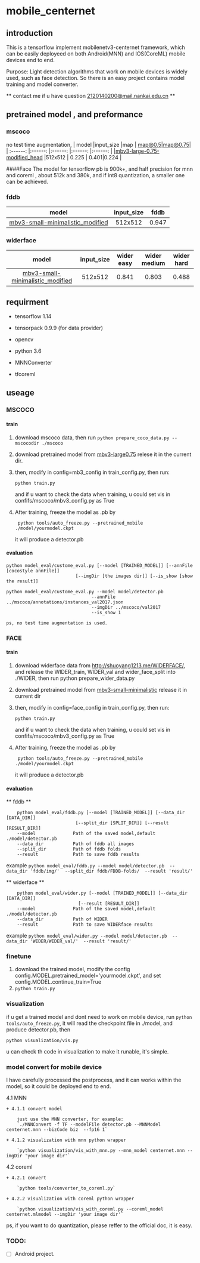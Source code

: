 # mobile_centernet

## introduction

This is a tensorflow implement mobilenetv3-centernet framework,
which can be easily deployeed on both Android(MNN) and IOS(CoreML) mobile devices end to end.

Purpose: Light detection algorithms that work on mobile devices is widely used, 
such as face detection.
So there is an easy project contains model training and model converter. 

** contact me if u have question 2120140200@mail.nankai.edu.cn **



## pretrained model , and preformance

### mscoco

no test time augmentation,
| model                     |input_size |map      | map@0.5|map@0.75|
| :------:                  |:------:   |:------:  |:------:  |:------:  |
|[mbv3-large-0.75-modified_head](https://drive.google.com/open?id=1pUXyMEE3NPczfQ4jBcIFzzURIaqroVde)  |512x512     | 0.225    | 0.401|0.224  |



####Face
The model for tensorflow pb is 900k+, and half precision for mnn and coreml , about 512k and 380k, 
and if int8 quantization, a smaller one can be achieved.
### fddb
| model                     |input_size |fddb      |
| :------:                  |:------:   |:------:  |
|  [mbv3-small-minimalistic_modified](https://drive.google.com/open?id=1mnj2DLKMrVvmtayxEtpTYHdUP-Ybj_BU)  |512x512     | 0.947    |


### widerface
| model         |input_size  |wider easy|wider medium |wider hard |
| :------:      |:------:     |:------:  | :------:  | :------:  | 
|[mbv3-small-minimalistic_modified](https://drive.google.com/open?id=1mnj2DLKMrVvmtayxEtpTYHdUP-Ybj_BU) |512x512      | 0.841    |0.803     |0.488    |


## requirment

+ tensorflow 1.14

+ tensorpack 0.9.9  (for data provider)

+ opencv

+ python 3.6

+ MNNConverter

+ tfcoreml

## useage

### MSCOCO

#### train
1. download mscoco data, then run `python prepare_coco_data.py --mscocodir ./mscoco`

2. download pretrained model from
[mbv3-large0.75](https://storage.googleapis.com/mobilenet_v3/checkpoints/v3-large_224_0.75_float.tgz)
relese it in the current dir.

3. then, modify in config=mb3_config in train_config.py,  then run:

   ```python train.py```
   
   and if u want to check the data when training, u could set vis in confifs/mscoco/mbv3_config.py as True

4. After training, freeze the model as .pb  by

    ` python tools/auto_freeze.py --pretrained_mobile ./model/yourmodel.ckpt`

    it will produce a detector.pb


#### evaluation

```
python model_eval/custome_eval.py [--model [TRAINED_MODEL]] [--annFile [cocostyle annFile]]
                          [--imgDir [the images dir]] [--is_show [show the result]]

python model_eval/custome_eval.py --model model/detector.pb
                                --annFile ../mscoco/annotations/instances_val2017.json
                                --imgDir ../mscoco/val2017
                                --is_show 1

ps, no test time augmentation is used.
```

###  FACE

#### train
1. download widerface data from http://shuoyang1213.me/WIDERFACE/,
 and release the WIDER_train, WIDER_val and wider_face_split into ./WIDER,
  then run python prepare_wider_data.py

2. download pretrained model from [mbv3-small-minimalistic](https://storage.googleapis.com/mobilenet_v3/checkpoints/v3-small-minimalistic_224_1.0_float.tgz)
release it in current dir

3. then, modify in config=face_config in train_config.py,  then run:

   ```python train.py```

   and if u want to check the data when training, u could set vis in confifs/mscoco/mbv3_config.py as True

4. After training, freeze the model as .pb  by

    ` python tools/auto_freeze.py --pretrained_mobile ./model/yourmodel.ckpt`

    it will produce a detector.pb


#### evaluation

** fddb **
```
    python model_eval/fddb.py [--model [TRAINED_MODEL]] [--data_dir [DATA_DIR]]
                          [--split_dir [SPLIT_DIR]] [--result [RESULT_DIR]]
    --model              Path of the saved model,default ./model/detector.pb
    --data_dir           Path of fddb all images
    --split_dir          Path of fddb folds
    --result             Path to save fddb results
 ```
    
example `python model_eval/fddb.py --model model/detector.pb 
                                    --data_dir 'fddb/img/' 
                                    --split_dir fddb/FDDB-folds/ 
                                    --result 'result/' `
                                    
** widerface **
```
    python model_eval/wider.py [--model [TRAINED_MODEL]] [--data_dir [DATA_DIR]]
                           [--result [RESULT_DIR]]
    --model              Path of the saved model,default ./model/detector.pb
    --data_dir           Path of WIDER
    --result             Path to save WIDERface results
 ```
example `python model_eval/wider.py --model model/detector.pb 
                                    --data_dir 'WIDER/WIDER_val/' 
                                    --result 'result/' `

### finetune
1. download the trained model,
modify the config config.MODEL.pretrained_model='yourmodel.ckpt',
and set config.MODEL.continue_train=True
2. `python train.py`


### visualization

if u get a trained model and dont need to work on mobile device, run `python tools/auto_freeze.py`, it will read the checkpoint file in ./model, and produce detector.pb, then

`python visualization/vis.py`

u can check th code in visualization to make it runable, it's simple.


### model convert for mobile device
I have carefully processed the postprocess, and it can works within the model, so it could be deployed end to end.

4.1 MNN

    + 4.1.1 convert model

        just use the MNN converter, for example:
        `./MNNConvert -f TF --modelFile detector.pb --MNNModel centernet.mnn --bizCode biz  --fp16 1`

    + 4.1.2 visualization with mnn python wrapper

        `python visualization/vis_with_mnn.py --mnn_model centernet.mnn --imgDir 'your image dir'`

4.2 coreml

    + 4.2.1 convert

        `python tools/converter_to_coreml.py`

    + 4.2.2 visualization with coreml python wrapper

        `python visualization/vis_with_coreml.py --coreml_model centernet.mlmodel --imgDir 'your image dir'`

ps, if you want to do quantization, please reffer to the official doc, it is easy.

### TODO: 
- [ ] Android project.
